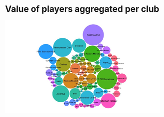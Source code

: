 # Value of players aggregated per club
![value-clubs-european-first-leagues.jpeg](value-clubs-european-first-leagues.jpeg)
